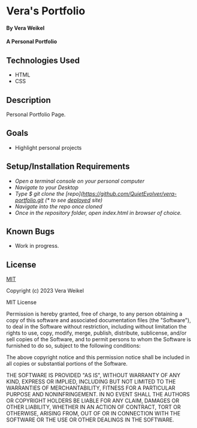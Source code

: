 # Vera's Portfolio

#### By Vera Weikel

#### A Personal Portfolio

## Technologies Used

* HTML 
* CSS 

## Description
Personal Portfolio Page. 
 
## Goals
* Highlight personal projects

## Setup/Installation Requirements

* _Open a terminal console on your personal computer_
* _Navigate to your Desktop_
* _Type $ git clone the [repo](https://github.com/QuietEvolver/vera-portfolio.git (* to see [deployed](https://quietevolver.github.io/vera-portfolio/) site)_
* _Navigate into the repo once cloned_
* _Once in the repository folder, open index.html in browser of choice._

## Known Bugs

* Work in progress.

## License

[MIT](https://choosealicense.com/licenses/mit/)

Copyright (c) 2023 Vera Weikel

MIT License

Permission is hereby granted, free of charge, to any person obtaining a copy
of this software and associated documentation files (the "Software"), to deal
in the Software without restriction, including without limitation the rights
to use, copy, modify, merge, publish, distribute, sublicense, and/or sell
copies of the Software, and to permit persons to whom the Software is
furnished to do so, subject to the following conditions:

The above copyright notice and this permission notice shall be included in all
copies or substantial portions of the Software.

THE SOFTWARE IS PROVIDED "AS IS", WITHOUT WARRANTY OF ANY KIND, EXPRESS OR
IMPLIED, INCLUDING BUT NOT LIMITED TO THE WARRANTIES OF MERCHANTABILITY,
FITNESS FOR A PARTICULAR PURPOSE AND NONINFRINGEMENT. IN NO EVENT SHALL THE
AUTHORS OR COPYRIGHT HOLDERS BE LIABLE FOR ANY CLAIM, DAMAGES OR OTHER
LIABILITY, WHETHER IN AN ACTION OF CONTRACT, TORT OR OTHERWISE, ARISING FROM,
OUT OF OR IN CONNECTION WITH THE SOFTWARE OR THE USE OR OTHER DEALINGS IN THE
SOFTWARE.